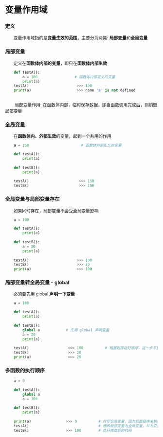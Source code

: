 # 变量作用域
### 定义
&emsp;&emsp;变量作用域指的是**变量生效的范围**，主要分为两类: **局部变量**和**全局变量**


### 局部变量
&emsp;&emsp;定义在**函数体内部的变量**，即只在**函数体内部生效**

```python
    def testA():
        a = 100                 # 函数体内部定义的变量
        print(a)
    testA()                      >>> 100
    print(a)                     >>> name 'a' is not defined
        

```
&emsp;&emsp; 局部变量作用: 在函数体内部，临时保存数据，即当函数调用完成后，则销毁局部变量


### 全局变量
&emsp;&emsp;在**函数体内、外部生效**的变量，起到一个共用的作用


```python
    a = 150                        # 函数体外部定义的变量         

    def testA():
        print(a)
    
    def testB():
        print(a)
    
    testA()                       >>> 150
    testB()                       >>> 150

```


### 全局变量与局部变量存在
&emsp;&emsp;如果同时存在，局部变量不会受全局变量影响


```python
    a = 100

    def testA():
        print(a)
    
    def testB():
        a = 20
        print(a)
    
    testA()                      >>> 100
    testB()                      >>> 20
    print(a)                     >>> 100

```


### 局部变量转全局变量 - global
&emsp;&emsp;必须要先用 global **声明一下变量**


```python
    a = 100

    def testA():
        print(a)
        
    def testB():
        global a            # 先用 global 声明变量  
        a = 20
        print(a)
        
    testA()                  >>> 100          # 根据程序运行顺序，这一步不受影响   
    testB()                  >>> 20
    print(a)                 >>> 20

```


### 多函数的执行顺序


```python
    a = 0
    
    def testA():
        global a
        a = 100
        
    def testB():
        print(a)
        
    print(a)                >>> 0          # 打印全局变量，因为后面程序未执行
    testA()                                # 修改局部变量为全局变量，并为变量重新赋值
    testB()                 >>> 100        # 执行修改后的代码

```









